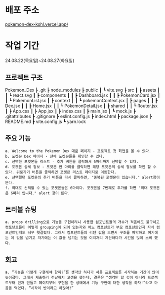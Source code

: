 # 배포 주소

[pokemon-dex-kohl.vercel.app/](https://pokemon-dex-kohl.vercel.app/)

# 작업 기간

24.08.22(목요일)~24.08.27(화요일)

## 프로젝트 구조

Pokemon_Dex
┣ .git
┣ node_modules
┣ public
┃ ┗ vite.svg
┣ src
┃ ┣ assets
┃ ┃ ┗ react.svg
┃ ┣ components
┃ ┃ ┣ Dashboard.jsx
┃ ┃ ┣ PokemonCard.jsx
┃ ┃ ┗ PokemonList.jsx
┃ ┣ context
┃ ┃ ┗ pokemonContext.jsx
┃ ┣ pages
┃ ┃ ┣ Dex.jsx
┃ ┃ ┣ Home.jsx
┃ ┃ ┗ PokemonDetail.jsx
┃ ┣ shared
┃ ┃ ┗ Router.jsx
┃ ┣ App.css
┃ ┣ App.jsx
┃ ┣ index.css
┃ ┣ main.jsx
┃ ┗ mock.js
┣ .gitattributes
┣ .gitignore
┣ eslint.config.js
┣ index.html
┣ package.json
┣ README.md
┣ vite.config.js
┗ yarn.lock

## 주요 기능

    a. Welcome to the Pokemon Dex 대문 페이지 - 프로젝트 첫 화면을 볼 수 있다.
    b. 포켓몬 Dex 페이지 - 전체 포켓몬들을 확인할 수 있다.
    c. 선택한 포켓몬들 리스트 - 추가 버튼을 클릭해서 6마리까지 선택할 수 있다.
    d. 포켓몬 상세 정보 - 포켓몬 한 마리를 클릭하면 해당 포켓몬의 상세 정보를 확인 할 수 있다. 뒤로가기 버튼을 클릭하면 포켓몬 리스트 페이지로 이동한다.
    e. 선택했던 포켓몬의 추가 버튼을 다시 클릭하면, "중복된 포켓몬이 있습니다." alert창이 뜬다.
    f. 최대로 선택할 수 있는 포켓몬들은 6마리다. 포켓몬을 7번째로 추가를 하면 "최대 포켓몬은 6마리 입니다." alert 창이 뜬다.

## 트러블 슈팅

    a. props drilling으로 기능을 구현하려니 사용한 컴포넌트들의 개수가 적음에도 불구하고 컴포넌트들이 어떻게 grouping이 되어 있는지와 어느 컴포넌트가 부모 컴포넌트인지 자식 컴포넌트인지도 너무 헷갈렸다. 그래서 컴포넌트들의 리턴 값을 보면서 구조를 파악하고 여기에는 이 값을 넘기고 저기에는 이 값을 넘기는 것을 이리저리 계산하다가 시간을 많이 소비 했다.

## 회고

    a. “기능을 어떻게 구현해야 할까?”를 생각만 하다가 처음 프로젝트를 시작하는 기간이 많이 늦어졌다. 그래서 제출하기 전날까지 고생을 했는데, 결론은 “생각만 할 것이 아니라 프로젝트부터 먼저 만들고 페이지부터 구현을 한 상태에서 기능 구현에 대한 생각을 하자!”라고 마음을 먹었다. “시작이 반이라고 하잖아!”
